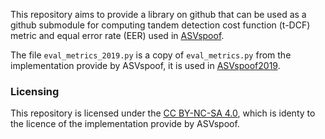 This repository aims to provide a library on github that can be used as a github submodule for computing tandem detection cost function (t-DCF) metric and equal error rate (EER) used in [ASVspoof](https://www.asvspoof.org).

The file `eval_metrics_2019.py` is a copy of `eval_metrics.py` from the implementation provide by ASVspoof, it is used in [ASVspoof2019](https://www.asvspoof.org/index2019.html).

### Licensing

This repository is licensed under the [CC BY-NC-SA 4.0](http://creativecommons.org/licenses/by-nc-sa/4.0/), which is identy to the licence of the implementation provide by ASVspoof.
